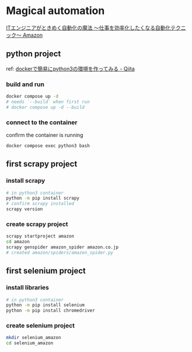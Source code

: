 # Magical automation

[ITエンジニアがときめく自動化の魔法 〜仕事を効率化したくなる自動化テクニック〜 Amazon](https://www.amazon.co.jp/dp/4802612486)

## python project

ref: [dockerで簡易にpython3の環境を作ってみる - Qiita](https://qiita.com/reflet/items/4b3f91661a54ec70a7dc)

### build and run
```sh
docker compose up -d
# needs `--build` when first run
# docker compose up -d --build
```

### connect to the container
confirm the container is running
```sh
docker compose exec python3 bash
```

## first scrapy project
### install scrapy

```sh
# in python3 container
python -m pip install scrapy
# confirm scrapy installed
scrapy version
```

### create scrapy project

```sh
scrapy startproject amazon
cd amazon
scrapy genspider amazon_spider amazon.co.jp
# created amazon/spiders/amazon_spider.py
```

## first selenium project

### install libraries

```sh
# in python3 container
python -m pip install selenium
python -m pip install chromedriver
```

### create selenium project

```sh
mkdir selenium_amazon
cd selenium_amazon
```
